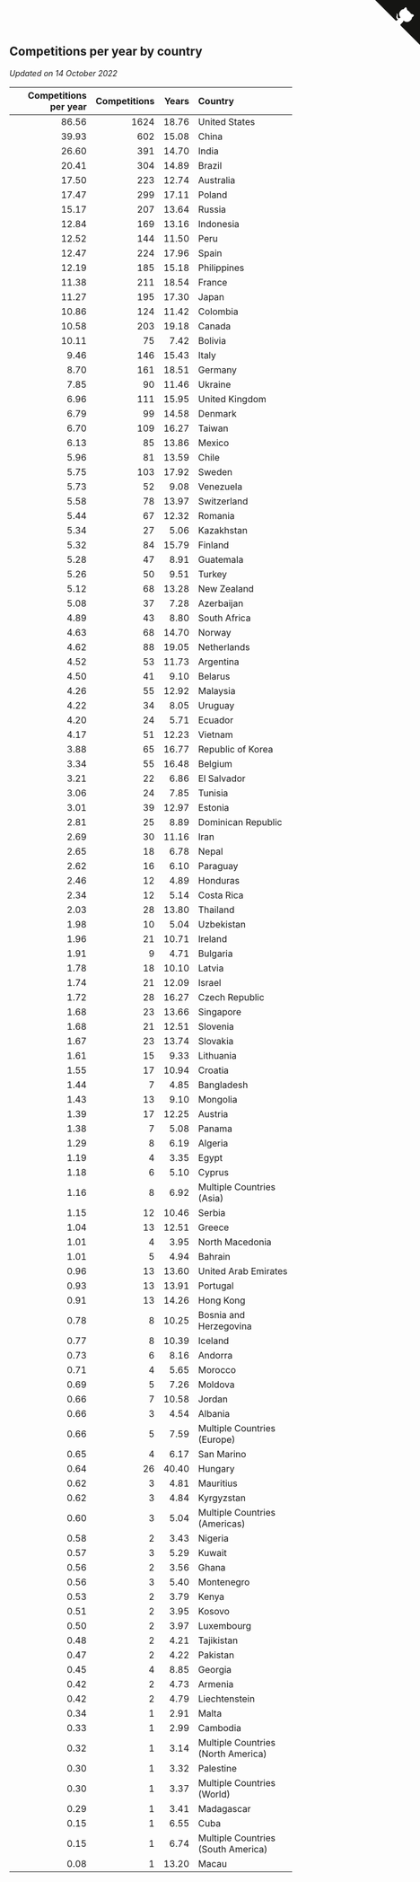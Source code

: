 ## Competitions per year by country

*Updated on 14 October 2022*

| Competitions per year | Competitions | Years | Country |
| ---: | ---: | ---: | :--- |
| 86.56 | 1624 | 18.76 | United States |
| 39.93 | 602 | 15.08 | China |
| 26.60 | 391 | 14.70 | India |
| 20.41 | 304 | 14.89 | Brazil |
| 17.50 | 223 | 12.74 | Australia |
| 17.47 | 299 | 17.11 | Poland |
| 15.17 | 207 | 13.64 | Russia |
| 12.84 | 169 | 13.16 | Indonesia |
| 12.52 | 144 | 11.50 | Peru |
| 12.47 | 224 | 17.96 | Spain |
| 12.19 | 185 | 15.18 | Philippines |
| 11.38 | 211 | 18.54 | France |
| 11.27 | 195 | 17.30 | Japan |
| 10.86 | 124 | 11.42 | Colombia |
| 10.58 | 203 | 19.18 | Canada |
| 10.11 | 75 | 7.42 | Bolivia |
| 9.46 | 146 | 15.43 | Italy |
| 8.70 | 161 | 18.51 | Germany |
| 7.85 | 90 | 11.46 | Ukraine |
| 6.96 | 111 | 15.95 | United Kingdom |
| 6.79 | 99 | 14.58 | Denmark |
| 6.70 | 109 | 16.27 | Taiwan |
| 6.13 | 85 | 13.86 | Mexico |
| 5.96 | 81 | 13.59 | Chile |
| 5.75 | 103 | 17.92 | Sweden |
| 5.73 | 52 | 9.08 | Venezuela |
| 5.58 | 78 | 13.97 | Switzerland |
| 5.44 | 67 | 12.32 | Romania |
| 5.34 | 27 | 5.06 | Kazakhstan |
| 5.32 | 84 | 15.79 | Finland |
| 5.28 | 47 | 8.91 | Guatemala |
| 5.26 | 50 | 9.51 | Turkey |
| 5.12 | 68 | 13.28 | New Zealand |
| 5.08 | 37 | 7.28 | Azerbaijan |
| 4.89 | 43 | 8.80 | South Africa |
| 4.63 | 68 | 14.70 | Norway |
| 4.62 | 88 | 19.05 | Netherlands |
| 4.52 | 53 | 11.73 | Argentina |
| 4.50 | 41 | 9.10 | Belarus |
| 4.26 | 55 | 12.92 | Malaysia |
| 4.22 | 34 | 8.05 | Uruguay |
| 4.20 | 24 | 5.71 | Ecuador |
| 4.17 | 51 | 12.23 | Vietnam |
| 3.88 | 65 | 16.77 | Republic of Korea |
| 3.34 | 55 | 16.48 | Belgium |
| 3.21 | 22 | 6.86 | El Salvador |
| 3.06 | 24 | 7.85 | Tunisia |
| 3.01 | 39 | 12.97 | Estonia |
| 2.81 | 25 | 8.89 | Dominican Republic |
| 2.69 | 30 | 11.16 | Iran |
| 2.65 | 18 | 6.78 | Nepal |
| 2.62 | 16 | 6.10 | Paraguay |
| 2.46 | 12 | 4.89 | Honduras |
| 2.34 | 12 | 5.14 | Costa Rica |
| 2.03 | 28 | 13.80 | Thailand |
| 1.98 | 10 | 5.04 | Uzbekistan |
| 1.96 | 21 | 10.71 | Ireland |
| 1.91 | 9 | 4.71 | Bulgaria |
| 1.78 | 18 | 10.10 | Latvia |
| 1.74 | 21 | 12.09 | Israel |
| 1.72 | 28 | 16.27 | Czech Republic |
| 1.68 | 23 | 13.66 | Singapore |
| 1.68 | 21 | 12.51 | Slovenia |
| 1.67 | 23 | 13.74 | Slovakia |
| 1.61 | 15 | 9.33 | Lithuania |
| 1.55 | 17 | 10.94 | Croatia |
| 1.44 | 7 | 4.85 | Bangladesh |
| 1.43 | 13 | 9.10 | Mongolia |
| 1.39 | 17 | 12.25 | Austria |
| 1.38 | 7 | 5.08 | Panama |
| 1.29 | 8 | 6.19 | Algeria |
| 1.19 | 4 | 3.35 | Egypt |
| 1.18 | 6 | 5.10 | Cyprus |
| 1.16 | 8 | 6.92 | Multiple Countries (Asia) |
| 1.15 | 12 | 10.46 | Serbia |
| 1.04 | 13 | 12.51 | Greece |
| 1.01 | 4 | 3.95 | North Macedonia |
| 1.01 | 5 | 4.94 | Bahrain |
| 0.96 | 13 | 13.60 | United Arab Emirates |
| 0.93 | 13 | 13.91 | Portugal |
| 0.91 | 13 | 14.26 | Hong Kong |
| 0.78 | 8 | 10.25 | Bosnia and Herzegovina |
| 0.77 | 8 | 10.39 | Iceland |
| 0.73 | 6 | 8.16 | Andorra |
| 0.71 | 4 | 5.65 | Morocco |
| 0.69 | 5 | 7.26 | Moldova |
| 0.66 | 7 | 10.58 | Jordan |
| 0.66 | 3 | 4.54 | Albania |
| 0.66 | 5 | 7.59 | Multiple Countries (Europe) |
| 0.65 | 4 | 6.17 | San Marino |
| 0.64 | 26 | 40.40 | Hungary |
| 0.62 | 3 | 4.81 | Mauritius |
| 0.62 | 3 | 4.84 | Kyrgyzstan |
| 0.60 | 3 | 5.04 | Multiple Countries (Americas) |
| 0.58 | 2 | 3.43 | Nigeria |
| 0.57 | 3 | 5.29 | Kuwait |
| 0.56 | 2 | 3.56 | Ghana |
| 0.56 | 3 | 5.40 | Montenegro |
| 0.53 | 2 | 3.79 | Kenya |
| 0.51 | 2 | 3.95 | Kosovo |
| 0.50 | 2 | 3.97 | Luxembourg |
| 0.48 | 2 | 4.21 | Tajikistan |
| 0.47 | 2 | 4.22 | Pakistan |
| 0.45 | 4 | 8.85 | Georgia |
| 0.42 | 2 | 4.73 | Armenia |
| 0.42 | 2 | 4.79 | Liechtenstein |
| 0.34 | 1 | 2.91 | Malta |
| 0.33 | 1 | 2.99 | Cambodia |
| 0.32 | 1 | 3.14 | Multiple Countries (North America) |
| 0.30 | 1 | 3.32 | Palestine |
| 0.30 | 1 | 3.37 | Multiple Countries (World) |
| 0.29 | 1 | 3.41 | Madagascar |
| 0.15 | 1 | 6.55 | Cuba |
| 0.15 | 1 | 6.74 | Multiple Countries (South America) |
| 0.08 | 1 | 13.20 | Macau |


<a href="https://github.com/jonatanklosko/wca_statistics" class="github-corner" aria-label="View source on Github"><svg width="80" height="80" viewBox="0 0 250 250" style="fill:#151513; color:#fff; position: absolute; top: 0; border: 0; right: 0;" aria-hidden="true"><path d="M0,0 L115,115 L130,115 L142,142 L250,250 L250,0 Z"></path><path d="M128.3,109.0 C113.8,99.7 119.0,89.6 119.0,89.6 C122.0,82.7 120.5,78.6 120.5,78.6 C119.2,72.0 123.4,76.3 123.4,76.3 C127.3,80.9 125.5,87.3 125.5,87.3 C122.9,97.6 130.6,101.9 134.4,103.2" fill="currentColor" style="transform-origin: 130px 106px;" class="octo-arm"></path><path d="M115.0,115.0 C114.9,115.1 118.7,116.5 119.8,115.4 L133.7,101.6 C136.9,99.2 139.9,98.4 142.2,98.6 C133.8,88.0 127.5,74.4 143.8,58.0 C148.5,53.4 154.0,51.2 159.7,51.0 C160.3,49.4 163.2,43.6 171.4,40.1 C171.4,40.1 176.1,42.5 178.8,56.2 C183.1,58.6 187.2,61.8 190.9,65.4 C194.5,69.0 197.7,73.2 200.1,77.6 C213.8,80.2 216.3,84.9 216.3,84.9 C212.7,93.1 206.9,96.0 205.4,96.6 C205.1,102.4 203.0,107.8 198.3,112.5 C181.9,128.9 168.3,122.5 157.7,114.1 C157.9,116.9 156.7,120.9 152.7,124.9 L141.0,136.5 C139.8,137.7 141.6,141.9 141.8,141.8 Z" fill="currentColor" class="octo-body"></path></svg></a><style>.github-corner:hover .octo-arm{animation:octocat-wave 560ms ease-in-out}@keyframes octocat-wave{0%,100%{transform:rotate(0)}20%,60%{transform:rotate(-25deg)}40%,80%{transform:rotate(10deg)}}@media (max-width:500px){.github-corner:hover .octo-arm{animation:none}.github-corner .octo-arm{animation:octocat-wave 560ms ease-in-out}}</style>

